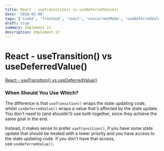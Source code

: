 ```yaml
---
title: React - useTransition() vs useDeferredValue()
date: '2016-03-08'
tags: ['video', 'frontend', 'react', 'concurrentMode', 'useDeferredValue', 'useTransition', 'read', 'withResume']
draft: true
summary: Implement it
description: Implement it
---
```


# React - useTransition() vs useDeferredValue()


[React - useTransition() vs useDeferredValue()](https://academind.com/tutorials/react-usetransition-vs-usedeferredvalue)


### When Should You Use Which?

The difference is that `useTransition()` wraps the state updating code, whilst `useDeferredValue()` wraps a value that's affected by the state update. You don't need to (and shouldn't) use both together, since they achieve the same goal in the end.

Instead, it makes sense to prefer `useTransition()`, if you have some state update that should be treated with a lower priority and you have access to the state updating code. If you don't have that access, use `useDeferredValue()`.

